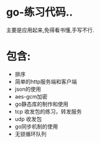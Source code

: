 # go-练习代码..
主要是应用起来,免得看书懂,手写不行.

# 包含:
* 排序
* 简单的http服务端和客户端
* json的使用
* aes-gcm加密
* go静态库的制作和使用
* tcp 收发包的练习，转发服务
* udp 收发包
* go同步机制的使用
* 无锁循环队列
